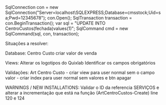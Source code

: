 ﻿SqlConnection con = new SqlConnection("Server=localhost\\SQLEXPRESS;Database=cmsstock;Uid=sa;Pwd=12345678");
con.Open();
SqlTransaction transaction = con.BeginTransaction();
var sql = "UPDATE INTO CentroCustos(fechada)values(1)";
SqlCommand cmd = new SqlCommand(sql, con, transaction);


Situações a resolver:

Database:
Centro Custo criar valor de venda

Views:
Alterar os logotipos do Quixlab
Identificar os campos obrigatórios

Validações:
Art Centro Custo - criar view para user normal sem o campo valor
				 - criar index para user normal sem valores e btn apagar

WARNINGS / NEW INSTALLATIONS:
Validar o ID da referencia SERVIÇOS e alterar a incrementação que está na função (ArtCentroCustos-Create) line 120 e 124